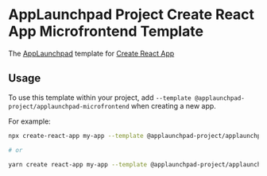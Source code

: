 # AppLaunchpad Project Create React App Microfrontend Template

The [AppLaunchpad](https://applaunchpad-project.io/) template for [Create React App](https://github.com/facebook/create-react-app)

## Usage

To use this template within your project, add `--template @applaunchpad-project/applaunchpad-microfrontend` when creating a new app.

For example:

```sh
npx create-react-app my-app --template @applaunchpad-project/applaunchpad-microfrontend

# or

yarn create react-app my-app --template @applaunchpad-project/applaunchpad-microfrontend
```
